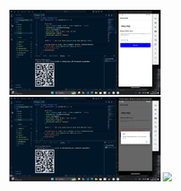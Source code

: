 <p float="left">
    <img src="A!.png" width="270" />
    <img src="A@.png" width="270" />
    <img src="A#.png" width="270" />
</p>